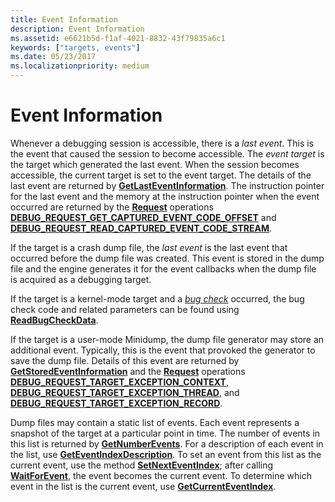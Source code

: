 ```yaml
---
title: Event Information
description: Event Information
ms.assetid: e6621b5d-f1af-4021-8832-43f79835a6c1
keywords: ["targets, events"]
ms.date: 05/23/2017
ms.localizationpriority: medium
---
```


# Event Information


Whenever a debugging session is accessible, there is a *last event*. This is the event that caused the session to become accessible. The *event target* is the target which generated the last event. When the session becomes accessible, the current target is set to the event target. The details of the last event are returned by [**GetLastEventInformation**](https://msdn.microsoft.com/library/windows/hardware/ff546982). The instruction pointer for the last event and the memory at the instruction pointer when the event occurred are returned by the [**Request**](https://msdn.microsoft.com/library/windows/hardware/ff554564) operations [**DEBUG\_REQUEST\_GET\_CAPTURED\_EVENT\_CODE\_OFFSET**](https://msdn.microsoft.com/library/windows/hardware/ff541561) and [**DEBUG\_REQUEST\_READ\_CAPTURED\_EVENT\_CODE\_STREAM**](https://msdn.microsoft.com/library/windows/hardware/ff541572).

If the target is a crash dump file, the *last event* is the last event that occurred before the dump file was created. This event is stored in the dump file and the engine generates it for the event callbacks when the dump file is acquired as a debugging target.

If the target is a kernel-mode target and a [*bug check*](https://msdn.microsoft.com/library/windows/hardware/ff556272#wdkgloss-bug-check) occurred, the bug check code and related parameters can be found using [**ReadBugCheckData**](https://msdn.microsoft.com/library/windows/hardware/ff553517).

If the target is a user-mode Minidump, the dump file generator may store an additional event. Typically, this is the event that provoked the generator to save the dump file. Details of this event are returned by [**GetStoredEventInformation**](https://msdn.microsoft.com/library/windows/hardware/ff548431) and the [**Request**](https://msdn.microsoft.com/library/windows/hardware/ff554564) operations [**DEBUG\_REQUEST\_TARGET\_EXCEPTION\_CONTEXT**](https://msdn.microsoft.com/library/windows/hardware/ff541606), [**DEBUG\_REQUEST\_TARGET\_EXCEPTION\_THREAD**](https://msdn.microsoft.com/library/windows/hardware/ff541623), and [**DEBUG\_REQUEST\_TARGET\_EXCEPTION\_RECORD**](https://msdn.microsoft.com/library/windows/hardware/ff541616).

Dump files may contain a static list of events. Each event represents a snapshot of the target at a particular point in time. The number of events in this list is returned by [**GetNumberEvents**](https://msdn.microsoft.com/library/windows/hardware/ff547906). For a description of each event in the list, use [**GetEventIndexDescription**](https://msdn.microsoft.com/library/windows/hardware/ff546630). To set an event from this list as the current event, use the method [**SetNextEventIndex**](https://msdn.microsoft.com/library/windows/hardware/ff556737); after calling [**WaitForEvent**](https://msdn.microsoft.com/library/windows/hardware/ff561229), the event becomes the current event. To determine which event in the list is the current event, use [**GetCurrentEventIndex**](https://msdn.microsoft.com/library/windows/hardware/ff545755).

 

 





